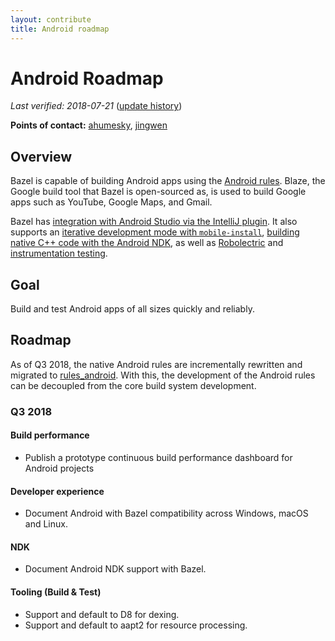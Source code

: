 ```yaml
---
layout: contribute
title: Android roadmap
---
```


# Android Roadmap

*Last verified: 2018-07-21*
([update history](https://github.com/bazelbuild/bazel-website/commits/master/roadmaps/android.md))

**Points of contact:** [ahumesky](https://github.com/ahumesky), [jingwen](https://github.com/jin)

## Overview

Bazel is capable of building Android apps using the [Android
rules](https://docs.bazel.build/versions/master/be/android.html). Blaze, the
Google build tool that Bazel is open-sourced as, is used to build Google apps
such as YouTube, Google Maps, and Gmail.

Bazel has [integration with Android Studio via the IntelliJ
plugin](https://ij.bazel.build/). It also supports an [iterative development
mode with
`mobile-install`](https://docs.bazel.build/versions/master/mobile-install.html),
[building native C++ code with the Android
NDK](https://docs.bazel.build/versions/master/android-ndk.html), as well as
[Robolectric](https://docs.bazel.build/versions/master/be/android.html#android_local_test)
and [instrumentation
testing](https://docs.bazel.build/versions/master/android-instrumentation-test.html).

## Goal

Build and test Android apps of all sizes quickly and reliably.

## Roadmap 

As of Q3 2018, the native Android rules are incrementally rewritten and migrated
to [rules_android](https://github.com/bazelbuild/rules_android). With this, the
development of the Android rules can be decoupled from the core build system
development.

### Q3 2018

#### Build performance

- Publish a prototype continuous build performance dashboard for Android projects

#### Developer experience

- Document Android with Bazel compatibility across Windows, macOS and Linux.

#### NDK

- Document Android NDK support with Bazel.

#### Tooling (Build & Test)

- Support and default to D8 for dexing.
- Support and default to aapt2 for resource processing.
